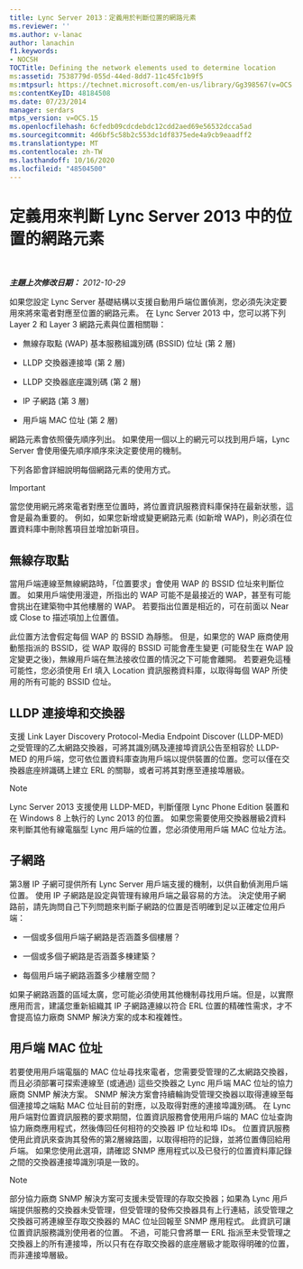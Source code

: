 ```yaml
---
title: Lync Server 2013：定義用於判斷位置的網路元素
ms.reviewer: ''
ms.author: v-lanac
author: lanachin
f1.keywords:
- NOCSH
TOCTitle: Defining the network elements used to determine location
ms:assetid: 7538779d-055d-44ed-8dd7-11c45fc1b9f5
ms:mtpsurl: https://technet.microsoft.com/en-us/library/Gg398567(v=OCS.15)
ms:contentKeyID: 48184508
ms.date: 07/23/2014
manager: serdars
mtps_version: v=OCS.15
ms.openlocfilehash: 6cfedb09cdcdebdc12cdd2aed69e56532dcca5ad
ms.sourcegitcommit: 4d6bf5c58b2c553dc1df8375ede4a9cb9eaadff2
ms.translationtype: MT
ms.contentlocale: zh-TW
ms.lasthandoff: 10/16/2020
ms.locfileid: "48504500"
---
```

# <a name="defining-the-network-elements-used-to-determine-location-in-lync-server-2013"></a>定義用來判斷 Lync Server 2013 中的位置的網路元素

<div data-xmlns="http://www.w3.org/1999/xhtml">

<div class="topic" data-xmlns="http://www.w3.org/1999/xhtml" data-msxsl="urn:schemas-microsoft-com:xslt" data-cs="https://msdn.microsoft.com/">

<div data-asp="https://msdn2.microsoft.com/asp">



</div>

<div id="mainSection">

<div id="mainBody">

<span> </span>

_**主題上次修改日期：** 2012-10-29_

如果您設定 Lync Server 基礎結構以支援自動用戶端位置偵測，您必須先決定要用來將來電者對應至位置的網路元素。 在 Lync Server 2013 中，您可以將下列 Layer 2 和 Layer 3 網路元素與位置相關聯：

  - 無線存取點 (WAP) 基本服務組識別碼 (BSSID) 位址 (第 2 層)

  - LLDP 交換器連接埠 (第 2 層)

  - LLDP 交換器底座識別碼 (第 2 層)

  - IP 子網路 (第 3 層)

  - 用戶端 MAC 位址 (第 2 層)

網路元素會依照優先順序列出。 如果使用一個以上的網元可以找到用戶端，Lync Server 會使用優先順序順序來決定要使用的機制。

下列各節會詳細說明每個網路元素的使用方式。

<div>


> [!IMPORTANT]  
> 當您使用網元將來電者對應至位置時，將位置資訊服務資料庫保持在最新狀態，這會是最為重要的。 例如，如果您新增或變更網路元素 (如新增 WAP)，則必須在位置資料庫中刪除舊項目並增加新項目。



</div>

<div>

## <a name="wireless-access-point"></a>無線存取點

當用戶端連線至無線網路時，「位置要求」會使用 WAP 的 BSSID 位址來判斷位置。 如果用戶端使用漫遊，所指出的 WAP 可能不是最接近的 WAP，甚至有可能會挑出在建築物中其他樓層的 WAP。 若要指出位置是相近的，可在前面以 Near 或 Close to 描述項加上位置值。

此位置方法會假定每個 WAP 的 BSSID 為靜態。 但是，如果您的 WAP 廠商使用動態指派的 BSSID，從 WAP 取得的 BSSID 可能會產生變更 (可能發生在 WAP 設定變更之後)，無線用戶端在無法接收位置的情況之下可能會離開。 若要避免這種可能性，您必須使用 Erl 填入 Location 資訊服務資料庫，以取得每個 WAP 所使用的所有可能的 BSSID 位址。

</div>

<div>

## <a name="lldp-ports-and-switches"></a>LLDP 連接埠和交換器

支援 Link Layer Discovery Protocol-Media Endpoint Discover (LLDP-MED) 之受管理的乙太網路交換器，可將其識別碼及連接埠資訊公告至相容於 LLDP-MED 的用戶端，您可依位置資料庫查詢用戶端以提供裝置的位置。您可以僅在交換器底座辨識碼上建立 ERL 的關聯，或者可將其對應至連接埠層級。

<div>


> [!NOTE]  
> Lync Server 2013 支援使用 LLDP-MED，判斷僅限 Lync Phone Edition 裝置和在 Windows 8 上執行的 Lync 2013 的位置。 如果您需要使用交換器層級2資料來判斷其他有線電腦型 Lync 用戶端的位置，您必須使用用戶端 MAC 位址方法。



</div>

</div>

<div>

## <a name="subnet"></a>子網路

第3層 IP 子網可提供所有 Lync Server 用戶端支援的機制，以供自動偵測用戶端位置。 使用 IP 子網路是設定與管理有線用戶端之最容易的方法。 決定使用子網路前，請先詢問自己下列問題來判斷子網路的位置是否明確到足以正確定位用戶端：

  - 一個或多個用戶端子網路是否涵蓋多個樓層？

  - 一個或多個子網路是否涵蓋多棟建築？

  - 每個用戶端子網路涵蓋多少樓層空間？

如果子網路涵蓋的區域太廣，您可能必須使用其他機制尋找用戶端。但是，以實際應用而言，建議您重新組織其 IP 子網路連線以符合 ERL 位置的精確性需求，才不會提高協力廠商 SNMP 解決方案的成本和複雜性。

</div>

<div>

## <a name="client-mac-address"></a>用戶端 MAC 位址

若要使用用戶端電腦的 MAC 位址尋找來電者，您需要受管理的乙太網路交換器，而且必須部署可探索連線至 (或通過) 這些交換器之 Lync 用戶端 MAC 位址的協力廠商 SNMP 解決方案。 SNMP 解決方案會持續輪詢受管理交換器以取得連線至每個連接埠之端點 MAC 位址目前的對應，以及取得對應的連接埠識別碼。 在 Lync 用戶端對位置資訊服務的要求期間，位置資訊服務會使用用戶端的 MAC 位址查詢協力廠商應用程式，然後傳回任何相符的交換器 IP 位址和埠 IDs。 位置資訊服務使用此資訊來查詢其發佈的第2層線路圖，以取得相符的記錄，並將位置傳回給用戶端。 如果您使用此選項，請確認 SNMP 應用程式以及已發行的位置資料庫記錄之間的交換器連接埠識別項是一致的。

<div>


> [!NOTE]  
> 部分協力廠商 SNMP 解決方案可支援未受管理的存取交換器；如果為 Lync 用戶端提供服務的交換器未受管理，但受管理的發佈交換器具有上行連結，該受管理之交換器可將連線至存取交換器的 MAC 位址回報至 SNMP 應用程式。 此資訊可讓位置資訊服務識別使用者的位置。 不過，可能只會將單一 ERL 指派至未受管理之交換器上的所有連接埠，所以只有在存取交換器的底座層級才能取得明確的位置，而非連接埠層級。



</div>

</div>

</div>

<span> </span>

</div>

</div>

</div>

